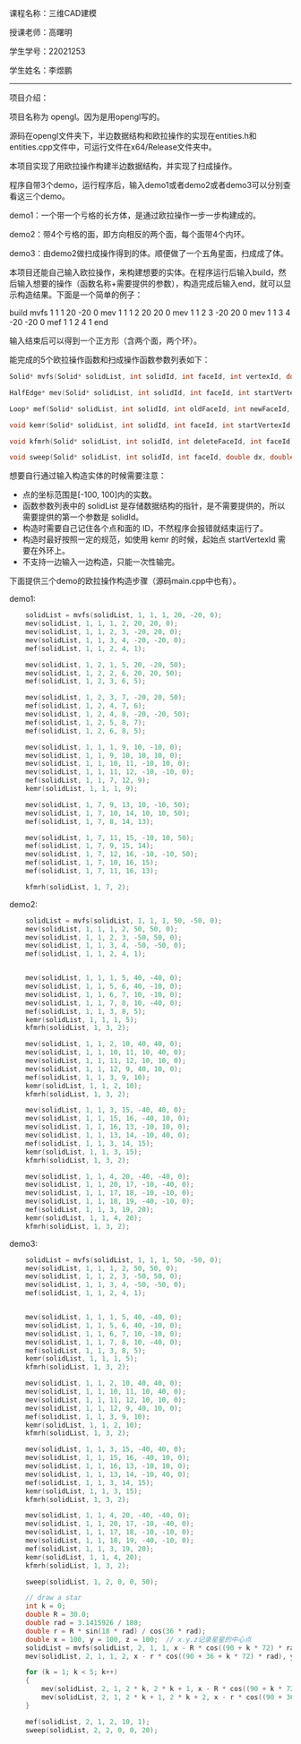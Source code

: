 课程名称：三维CAD建模

授课老师：高曙明

学生学号：22021253

学生姓名：李煜鹏

-----------

项目介绍：

项目名称为 opengl。因为是用opengl写的。

源码在opengl文件夹下，半边数据结构和欧拉操作的实现在entities.h和entities.cpp文件中，可运行文件在x64/Release文件夹中。

本项目实现了用欧拉操作构建半边数据结构，并实现了扫成操作。

程序自带3个demo，运行程序后，输入demo1或者demo2或者demo3可以分别查看这三个demo。

demo1：一个带一个亏格的长方体，是通过欧拉操作一步一步构建成的。

demo2：带4个亏格的面，即方向相反的两个面，每个面带4个内环。

demo3：由demo2做扫成操作得到的体。顺便做了一个五角星面，扫成成了体。

本项目还能自己输入欧拉操作，来构建想要的实体。在程序运行后输入build，然后输入想要的操作（函数名称+需要提供的参数），构造完成后输入end，就可以显示构造结果。下面是一个简单的例子：

build
mvfs 1 1 1 20 -20 0
mev 1 1 1 2 20 20 0
mev 1 1 2 3 -20 20 0
mev 1 1 3 4 -20 -20 0
mef 1 1 2 4 1
end

输入结束后可以得到一个正方形（含两个面，两个环）。

能完成的5个欧拉操作函数和扫成操作函数参数列表如下：

```c++
Solid* mvfs(Solid* solidList, int solidId, int faceId, int vertexId, double x, double y, double z);

HalfEdge* mev(Solid* solidList, int solidId, int faceId, int startVertexId, int endVertexId, double x, double y, double z);

Loop* mef(Solid* solidList, int solidId, int oldFaceId, int newFaceId, int startVertexId, int endVertexId);

void kemr(Solid* solidList, int solidId, int faceId, int startVertexId, int endVertexId);

void kfmrh(Solid* solidList, int solidId, int deleteFaceId, int faceId);

void sweep(Solid* solidList, int solidId, int faceId, double dx, double dy, double dz);
```

想要自行通过输入构造实体的时候需要注意：

- 点的坐标范围是[-100, 100]内的实数。
- 函数参数列表中的 solidList 是存储数据结构的指针，是不需要提供的，所以需要提供的第一个参数是 solidId。
- 构造时需要自己记住各个点和面的 ID，不然程序会报错就结束运行了。
- 构造时最好按照一定的规范，如使用 kemr 的时候，起始点 startVertexId 需要在外环上。
- 不支持一边输入一边构造，只能一次性输完。



下面提供三个demo的欧拉操作构造步骤（源码main.cpp中也有）。

demo1:

```c++
	solidList = mvfs(solidList, 1, 1, 1, 20, -20, 0);
    mev(solidList, 1, 1, 1, 2, 20, 20, 0);
    mev(solidList, 1, 1, 2, 3, -20, 20, 0);
    mev(solidList, 1, 1, 3, 4, -20, -20, 0);
    mef(solidList, 1, 1, 2, 4, 1);

    mev(solidList, 1, 2, 1, 5, 20, -20, 50);
    mev(solidList, 1, 2, 2, 6, 20, 20, 50);
    mef(solidList, 1, 2, 3, 6, 5);

    mev(solidList, 1, 2, 3, 7, -20, 20, 50);
    mef(solidList, 1, 2, 4, 7, 6);
    mev(solidList, 1, 2, 4, 8, -20, -20, 50);
    mef(solidList, 1, 2, 5, 8, 7);
    mef(solidList, 1, 2, 6, 8, 5);

    mev(solidList, 1, 1, 1, 9, 10, -10, 0);
    mev(solidList, 1, 1, 9, 10, 10, 10, 0);
    mev(solidList, 1, 1, 10, 11, -10, 10, 0);
    mev(solidList, 1, 1, 11, 12, -10, -10, 0);
    mef(solidList, 1, 1, 7, 12, 9);
    kemr(solidList, 1, 1, 1, 9);

    mev(solidList, 1, 7, 9, 13, 10, -10, 50);
    mev(solidList, 1, 7, 10, 14, 10, 10, 50);
    mef(solidList, 1, 7, 8, 14, 13);

    mev(solidList, 1, 7, 11, 15, -10, 10, 50);
    mef(solidList, 1, 7, 9, 15, 14);
    mev(solidList, 1, 7, 12, 16, -10, -10, 50);
    mef(solidList, 1, 7, 10, 16, 15);
    mef(solidList, 1, 7, 11, 16, 13);

    kfmrh(solidList, 1, 7, 2);
```

demo2:

```c++
	solidList = mvfs(solidList, 1, 1, 1, 50, -50, 0);
    mev(solidList, 1, 1, 1, 2, 50, 50, 0);
    mev(solidList, 1, 1, 2, 3, -50, 50, 0);
    mev(solidList, 1, 1, 3, 4, -50, -50, 0);
    mef(solidList, 1, 1, 2, 4, 1);


    mev(solidList, 1, 1, 1, 5, 40, -40, 0);
    mev(solidList, 1, 1, 5, 6, 40, -10, 0);
    mev(solidList, 1, 1, 6, 7, 10, -10, 0);
    mev(solidList, 1, 1, 7, 8, 10, -40, 0);
    mef(solidList, 1, 1, 3, 8, 5);
    kemr(solidList, 1, 1, 1, 5);
    kfmrh(solidList, 1, 3, 2);

    mev(solidList, 1, 1, 2, 10, 40, 40, 0);
    mev(solidList, 1, 1, 10, 11, 10, 40, 0);
    mev(solidList, 1, 1, 11, 12, 10, 10, 0);
    mev(solidList, 1, 1, 12, 9, 40, 10, 0);
    mef(solidList, 1, 1, 3, 9, 10);
    kemr(solidList, 1, 1, 2, 10);
    kfmrh(solidList, 1, 3, 2);

    mev(solidList, 1, 1, 3, 15, -40, 40, 0);
    mev(solidList, 1, 1, 15, 16, -40, 10, 0);
    mev(solidList, 1, 1, 16, 13, -10, 10, 0);
    mev(solidList, 1, 1, 13, 14, -10, 40, 0);
    mef(solidList, 1, 1, 3, 14, 15);
    kemr(solidList, 1, 1, 3, 15);
    kfmrh(solidList, 1, 3, 2);

    mev(solidList, 1, 1, 4, 20, -40, -40, 0);
    mev(solidList, 1, 1, 20, 17, -10, -40, 0);
    mev(solidList, 1, 1, 17, 18, -10, -10, 0);
    mev(solidList, 1, 1, 18, 19, -40, -10, 0);
    mef(solidList, 1, 1, 3, 19, 20);
    kemr(solidList, 1, 1, 4, 20);
    kfmrh(solidList, 1, 3, 2);
```

demo3:

```c++
    solidList = mvfs(solidList, 1, 1, 1, 50, -50, 0);
    mev(solidList, 1, 1, 1, 2, 50, 50, 0);
    mev(solidList, 1, 1, 2, 3, -50, 50, 0);
    mev(solidList, 1, 1, 3, 4, -50, -50, 0);
    mef(solidList, 1, 1, 2, 4, 1);


    mev(solidList, 1, 1, 1, 5, 40, -40, 0);
    mev(solidList, 1, 1, 5, 6, 40, -10, 0);
    mev(solidList, 1, 1, 6, 7, 10, -10, 0);
    mev(solidList, 1, 1, 7, 8, 10, -40, 0);
    mef(solidList, 1, 1, 3, 8, 5);
    kemr(solidList, 1, 1, 1, 5);
    kfmrh(solidList, 1, 3, 2);

    mev(solidList, 1, 1, 2, 10, 40, 40, 0);
    mev(solidList, 1, 1, 10, 11, 10, 40, 0);
    mev(solidList, 1, 1, 11, 12, 10, 10, 0);
    mev(solidList, 1, 1, 12, 9, 40, 10, 0);
    mef(solidList, 1, 1, 3, 9, 10);
    kemr(solidList, 1, 1, 2, 10);
    kfmrh(solidList, 1, 3, 2);

    mev(solidList, 1, 1, 3, 15, -40, 40, 0);
    mev(solidList, 1, 1, 15, 16, -40, 10, 0);
    mev(solidList, 1, 1, 16, 13, -10, 10, 0);
    mev(solidList, 1, 1, 13, 14, -10, 40, 0);
    mef(solidList, 1, 1, 3, 14, 15);
    kemr(solidList, 1, 1, 3, 15);
    kfmrh(solidList, 1, 3, 2);

    mev(solidList, 1, 1, 4, 20, -40, -40, 0);
    mev(solidList, 1, 1, 20, 17, -10, -40, 0);
    mev(solidList, 1, 1, 17, 18, -10, -10, 0);
    mev(solidList, 1, 1, 18, 19, -40, -10, 0);
    mef(solidList, 1, 1, 3, 19, 20);
    kemr(solidList, 1, 1, 4, 20);
    kfmrh(solidList, 1, 3, 2);

    sweep(solidList, 1, 2, 0, 0, 50);

    // draw a star
    int k = 0;
    double R = 30.0;
    double rad = 3.1415926 / 180;
    double r = R * sin(18 * rad) / cos(36 * rad);
    double x = 100, y = 100, z = 100;  // x.y.z记录星星的中心点
    solidList = mvfs(solidList, 2, 1, 1, x - R * cos((90 + k * 72) * rad), y - R * sin((90 + k * 72) * rad), 0);
    mev(solidList, 2, 1, 1, 2, x - r * cos((90 + 36 + k * 72) * rad), y - r * sin((90 + 36 + k * 72) * rad), 0);

    for (k = 1; k < 5; k++)
    {
        mev(solidList, 2, 1, 2 * k, 2 * k + 1, x - R * cos((90 + k * 72) * rad), y - R * sin((90 + k * 72) * rad), 0);
        mev(solidList, 2, 1, 2 * k + 1, 2 * k + 2, x - r * cos((90 + 36 + k * 72) * rad), y - r * sin((90 + 36 + k * 72) * rad), 0);
    }

    mef(solidList, 2, 1, 2, 10, 1);
    sweep(solidList, 2, 2, 0, 0, 20);
```

